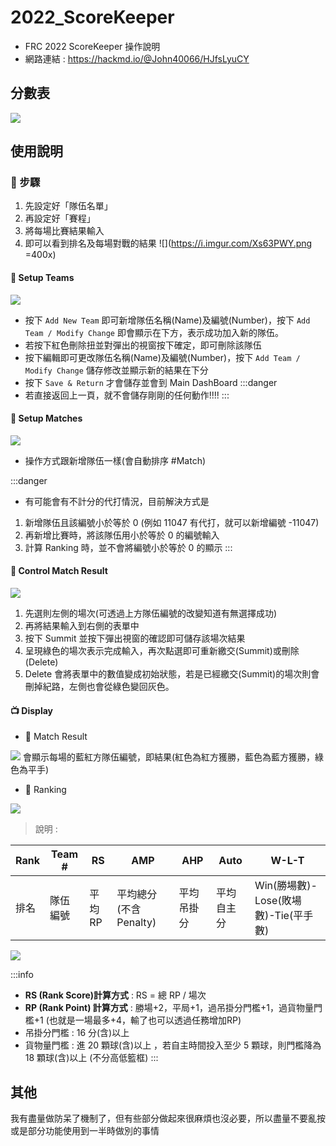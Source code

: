 # 2022_ScoreKeeper
- FRC 2022 ScoreKeeper 操作說明
- 網路連結 : https://hackmd.io/@John40066/HJfsLyuCY

## 分數表
![](https://i.imgur.com/LSNcvj0.png)


## 使用說明
### :wrench: 步驟 
1. 先設定好「隊伍名單」
2. 再設定好「賽程」
3. 將每場比賽結果輸入
4. 即可以看到排名及每場對戰的結果
![](https://i.imgur.com/Xs63PWY.png =400x)

#### :busts_in_silhouette: Setup Teams
![](https://i.imgur.com/AUsf0zr.png)

- 按下 `Add New Team` 即可新增隊伍名稱(Name)及編號(Number)，按下 `Add Team / Modify Change` 即會顯示在下方，表示成功加入新的隊伍。
- 若按下紅色刪除扭並對彈出的視窗按下確定，即可刪除該隊伍
- 按下編輯即可更改隊伍名稱(Name)及編號(Number)，按下 `Add Team / Modify Change` 儲存修改並顯示新的結果在下分
- 按下 `Save & Return` 才會儲存並會到 Main DashBoard
:::danger
- 若直接返回上一頁，就不會儲存剛剛的任何動作!!!!
:::
#### :game_die: Setup Matches
![](https://i.imgur.com/PYgSFpV.png)
- 操作方式跟新增隊伍一樣(會自動排序 #Match)

:::danger
- 有可能會有不計分的代打情況，目前解決方式是
1. 新增隊伍且該編號小於等於 0 (例如 11047 有代打，就可以新增編號 -11047)
2. 再新增比賽時，將該隊伍用小於等於 0 的編號輸入
3. 計算 Ranking 時，並不會將編號小於等於 0 的顯示
:::

#### :memo: Control Match Result

![](https://i.imgur.com/jMiTe93.png)

1. 先選則左側的場次(可透過上方隊伍編號的改變知道有無選擇成功)
2. 再將結果輸入到右側的表單中
3. 按下 Summit 並按下彈出視窗的確認即可儲存該場次結果
4. 呈現綠色的場次表示完成輸入，再次點選即可重新繳交(Summit)或刪除(Delete)
5. Delete 會將表單中的數值變成初始狀態，若是已經繳交(Summit)的場次則會刪掉紀路，左側也會從綠色變回灰色。

#### :tv: Display

- :page_facing_up: Match Result

![](https://i.imgur.com/PTxZs4S.png)
會顯示每場的藍紅方隊伍編號，即結果(紅色為紅方獲勝，藍色為藍方獲勝，綠色為平手)

- :signal_strength: Ranking

![](https://i.imgur.com/3nfy5eN.png)
> 說明 : 

|Rank|Team #|RS|AMP|AHP|Auto|W-L-T|
|-|-|-|-|-|-|-|
|排名|隊伍編號|平均 RP|平均總分(不含Penalty)|平均吊掛分|平均自主分| Win(勝場數)-Lose(敗場數)-Tie(平手數)|

![](https://i.imgur.com/7qctaIk.png)

:::info
- **RS (Rank Score)計算方式** : RS = 總 RP / 場次
- **RP (Rank Point) 計算方式** : 勝場+2，平局+1，過吊掛分門檻+1，過貨物量門檻+1 (也就是一場最多+4，輸了也可以透過任務增加RP)
- 吊掛分門檻 : 16 分(含)以上
- 貨物量門檻 : 進 20 顆球(含)以上 ，若自主時間投入至少 5 顆球，則門檻降為 18 顆球(含)以上 (不分高低籃框)
:::

## 其他
我有盡量做防呆了機制了，但有些部分做起來很麻煩也沒必要，所以盡量不要亂按或是部分功能使用到一半時做別的事情
